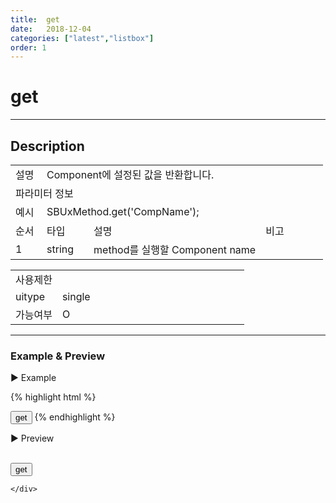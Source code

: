 ```yaml
---
title:  get
date:   2018-12-04
categories: ["latest","listbox"]
order: 1
---
```


get
===

---

## Description

<table style="width:100%">
    <colgroup>
        <col width="10%"/>
        <col width="15%"/>
        <col width="55%"/>
        <col width="20%"/>
    </colgroup>
    <tr>
        <td class="tdTitle tdBg">설명</td>
        <td colspan="3">Component에 설정된 값을 반환합니다.</td>
    </tr>
    <tr>
        <td class="tdTitle tdCenter tdBg" colspan="4">파라미터 정보</td>
    </tr>
    <tr>
        <td class="tdTitle tdCenter tdBg">예시</td>
        <td colspan="3">SBUxMethod.get('CompName');</td>
    </tr>
    <tr>
        <td class="tdTitle tdCenter tdBg">순서</td>
        <td class="tdTitle tdCenter tdBg">타입</td>
        <td class="tdTitle tdCenter tdBg">설명</td>
        <td class="tdTitle tdCenter tdBg">비고</td>
    </tr>
    <tr>
        <td class="tdCenter">1</td>
        <td class="tdCenter">string</td>
        <td>method를 실행할 Component name</td>
        <td></td>
    </tr>
</table>
<table style="width:100%">
    <colgroup>
        <col width="20%"/>
        <col width="20%"/>
        <col width="20%"/>
        <col width="20%"/>
        <col width="20%"/>
    </colgroup>
    <tr>
        <td class="tdTitle tdBg tdCenter" colspan="5">사용제한</td>
    </tr>
    <tr>
        <td class="tdTitle tdBg">uitype</td>
        <td class="tdCenter">single</td>
        <td></td>
        <td></td>
        <td></td>
    </tr>
    <tr>
        <td class="tdTitle tdBg">가능여부</td>
        <td class="tdBlue tdCenter">O</td>
        <td></td>
        <td></td>
        <td></td>
    </tr>
</table>

---
### Example & Preview

<script>
    var ListboxJsonData = [
        {'text' : 'red', 'value' : 'red'},
        {'text' : 'blue', 'value' : 'blue'},
        {'text' : 'green', 'value' : 'green', 'selected' : 'selected'}
    ];
</script>

<sbux-tabs id="exTab1" name="exTab1" uitype="normal" title-target-id-array="exTab1_1" title-text-array="single">
</sbux-tabs>
<div class="tab-content">
    <div id="exTab1_1">

▶ Example

{% highlight html %}
<script>
    var ListboxJsonData = [
        {'text' : 'red', 'value' : 'red'},
        {'text' : 'blue', 'value' : 'blue'},
        {'text' : 'green', 'value' : 'green', 'selected' : 'selected'}
    ];
</script>
<input type="button" value="get" onclick="alert(SBUxMethod.get('sbTagNm1'));">
<sbux-listbox id="sbIdx1" name="sbTagNm1" uitype="single" jsondata-ref="ListboxJsonData"></sbux-listbox>
{% endhighlight %}

<br>

▶ Preview

<br>
<input type="button" value="get" onclick="alert(SBUxMethod.get('sbTagNm1'));">
<sbux-listbox id="sbIdx1" name="sbTagNm1" uitype="single" jsondata-ref="ListboxJsonData"></sbux-listbox>

    </div>
</div>